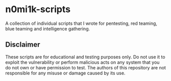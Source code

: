 # n0mi1k-scripts
A collection of individual scripts that I wrote for pentesting, red teaming, blue teaming and intelligence gathering.

## Disclaimer
These scripts are for educational and testing purposes only. Do not use it to exploit the vulnerability or perform malicious acts on any system that you do not own or have permission to test. The authors of this repository are not responsible for any misuse or damage caused by its use.
